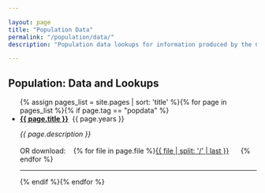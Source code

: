 ```yaml
---

layout: page
title: "Population Data"
permalink: "/population/data/"
description: "Population data lookups for information produced by the Colorado State Demography Office"

---
```

## Population: Data and Lookups


<ul>{% assign pages_list = site.pages | sort: 'title' %}{% for page in pages_list %}{% if page.tag == "popdata" %}<br /><li><b><a href="{{ page.url }}">{{ page.title }}</a></b>&nbsp;&nbsp;{{ page.years }}</li><p><i>{{ page.description }} </i><br /><br />OR download:&nbsp;&nbsp;&nbsp;&nbsp;{% for file in page.file %}<a href="{{ file }}">{{ file | split: '/' | last }}</a>&nbsp;&nbsp;&nbsp;&nbsp;&nbsp;&nbsp;{% endfor %}</p><hr>{% endif %}{% endfor %}</ul>